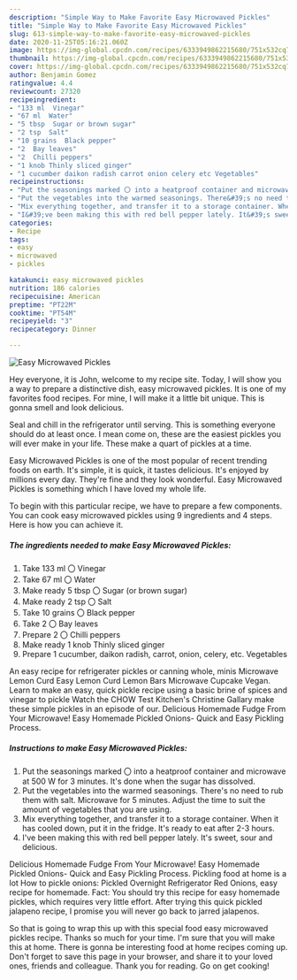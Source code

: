 ```yaml
---
description: "Simple Way to Make Favorite Easy Microwaved Pickles"
title: "Simple Way to Make Favorite Easy Microwaved Pickles"
slug: 613-simple-way-to-make-favorite-easy-microwaved-pickles
date: 2020-11-25T05:16:21.060Z
image: https://img-global.cpcdn.com/recipes/6333949862215680/751x532cq70/easy-microwaved-pickles-recipe-main-photo.jpg
thumbnail: https://img-global.cpcdn.com/recipes/6333949862215680/751x532cq70/easy-microwaved-pickles-recipe-main-photo.jpg
cover: https://img-global.cpcdn.com/recipes/6333949862215680/751x532cq70/easy-microwaved-pickles-recipe-main-photo.jpg
author: Benjamin Gomez
ratingvalue: 4.4
reviewcount: 27320
recipeingredient:
- "133 ml  Vinegar"
- "67 ml  Water"
- "5 tbsp  Sugar or brown sugar"
- "2 tsp  Salt"
- "10 grains  Black pepper"
- "2  Bay leaves"
- "2  Chilli peppers"
- "1 knob Thinly sliced ginger"
- "1 cucumber daikon radish carrot onion celery etc Vegetables"
recipeinstructions:
- "Put the seasonings marked 〇 into a heatproof container and microwave at 500 W for 3 minutes. It&#39;s done when the sugar has dissolved."
- "Put the vegetables into the warmed seasonings. There&#39;s no need to rub them with salt. Microwave for 5 minutes. Adjust the time to suit the amount of vegetables that you are using."
- "Mix everything together, and transfer it to a storage container. When it has cooled down, put it in the fridge. It&#39;s ready to eat after 2-3 hours."
- "I&#39;ve been making this with red bell pepper lately. It&#39;s sweet, sour and delicious."
categories:
- Recipe
tags:
- easy
- microwaved
- pickles

katakunci: easy microwaved pickles 
nutrition: 186 calories
recipecuisine: American
preptime: "PT22M"
cooktime: "PT54M"
recipeyield: "3"
recipecategory: Dinner

---
```



![Easy Microwaved Pickles](https://img-global.cpcdn.com/recipes/6333949862215680/751x532cq70/easy-microwaved-pickles-recipe-main-photo.jpg)

Hey everyone, it is John, welcome to my recipe site. Today, I will show you a way to prepare a distinctive dish, easy microwaved pickles. It is one of my favorites food recipes. For mine, I will make it a little bit unique. This is gonna smell and look delicious.

Seal and chill in the refrigerator until serving. This is something everyone should do at least once. I mean come on, these are the easiest pickles you will ever make in your life. These make a quart of pickles at a time.

Easy Microwaved Pickles is one of the most popular of recent trending foods on earth. It's simple, it is quick, it tastes delicious. It's enjoyed by millions every day. They're fine and they look wonderful. Easy Microwaved Pickles is something which I have loved my whole life.


To begin with this particular recipe, we have to prepare a few components. You can cook easy microwaved pickles using 9 ingredients and 4 steps. Here is how you can achieve it.

<!--inarticleads1-->

##### The ingredients needed to make Easy Microwaved Pickles:

1. Take 133 ml 〇 Vinegar
1. Take 67 ml 〇 Water
1. Make ready 5 tbsp 〇 Sugar (or brown sugar)
1. Make ready 2 tsp 〇 Salt
1. Take 10 grains 〇 Black pepper
1. Take 2 〇 Bay leaves
1. Prepare 2 〇 Chilli peppers
1. Make ready 1 knob Thinly sliced ginger
1. Prepare 1 cucumber, daikon radish, carrot, onion, celery, etc. Vegetables


An easy recipe for refrigerater pickles or canning whole, minis Microwave Lemon Curd Easy Lemon Curd Lemon Bars Microwave Cupcake Vegan. Learn to make an easy, quick pickle recipe using a basic brine of spices and vinegar to pickle Watch the CHOW Test Kitchen&#39;s Christine Gallary make these simple pickles in an episode of our. Delicious Homemade Fudge From Your Microwave! Easy Homemade Pickled Onions- Quick and Easy Pickling Process. 

<!--inarticleads2-->

##### Instructions to make Easy Microwaved Pickles:

1. Put the seasonings marked 〇 into a heatproof container and microwave at 500 W for 3 minutes. It&#39;s done when the sugar has dissolved.
1. Put the vegetables into the warmed seasonings. There&#39;s no need to rub them with salt. Microwave for 5 minutes. Adjust the time to suit the amount of vegetables that you are using.
1. Mix everything together, and transfer it to a storage container. When it has cooled down, put it in the fridge. It&#39;s ready to eat after 2-3 hours.
1. I&#39;ve been making this with red bell pepper lately. It&#39;s sweet, sour and delicious.


Delicious Homemade Fudge From Your Microwave! Easy Homemade Pickled Onions- Quick and Easy Pickling Process. Pickling food at home is a lot How to pickle onions: Pickled Overnight Refrigerator Red Onions, easy recipe for homemade. Fact: You should try this recipe for easy homemade pickles, which requires very little effort. After trying this quick pickled jalapeno recipe, I promise you will never go back to jarred jalapenos. 

So that is going to wrap this up with this special food easy microwaved pickles recipe. Thanks so much for your time. I'm sure that you will make this at home. There is gonna be interesting food at home recipes coming up. Don't forget to save this page in your browser, and share it to your loved ones, friends and colleague. Thank you for reading. Go on get cooking!
